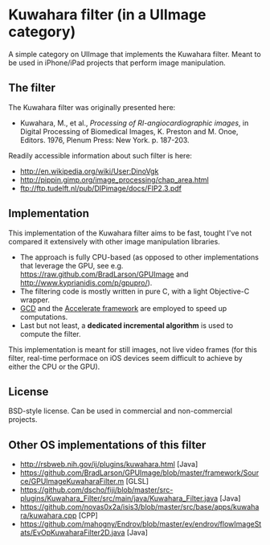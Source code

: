 Kuwahara filter (in a UIImage category)
========

A simple category on UIImage that implements the Kuwahara filter.
Meant to be used in iPhone/iPad projects that perform image manipulation.

## The filter ##

The Kuwahara filter was originally presented here:
* Kuwahara, M., et al., *Processing of RI-angiocardiographic images*, in Digital Processing of Biomedical Images, K. Preston and M. Onoe, Editors. 1976, Plenum Press: New York. p. 187-203.

Readily accessible information about such filter is here:
* http://en.wikipedia.org/wiki/User:DinoVgk
* http://pippin.gimp.org/image_processing/chap_area.html
* ftp://ftp.tudelft.nl/pub/DIPimage/docs/FIP2.3.pdf

## Implementation ##

This implementation of the Kuwahara filter aims to be fast, tought I've not compared it extensively with other image manipulation libraries.

* The approach is fully CPU-based (as opposed to other implementations that leverage the GPU, see e.g. https://raw.github.com/BradLarson/GPUImage and http://www.kyprianidis.com/p/gpupro/).
* The filtering code is mostly written in pure C, with a light Objective-C wrapper.
* <a href="http://en.wikipedia.org/wiki/Grand_Central_Dispatch">GCD</a> and the <a href="http://developer.apple.com/library/ios/#documentation/Accelerate/Reference/AccelerateFWRef/_index.html">Accelerate framework</a>
 are employed to speed up computations.
* Last but not least, a **dedicated incremental algorithm** is used to compute the filter.

This implementation is meant for still images, not live video frames (for this filter, real-time performace on iOS devices seem difficult to achieve by either the CPU or the GPU).

## License ##

BSD-style license. Can be used in commercial and non-commercial projects.

## Other OS implementations of this filter ##

* http://rsbweb.nih.gov/ij/plugins/kuwahara.html [Java]
* https://github.com/BradLarson/GPUImage/blob/master/framework/Source/GPUImageKuwaharaFilter.m [GLSL]
* https://github.com/dscho/fiji/blob/master/src-plugins/Kuwahara_Filter/src/main/java/Kuwahara_Filter.java [Java]
* https://github.com/novas0x2a/isis3/blob/master/src/base/apps/kuwahara/kuwahara.cpp [CPP]
* https://github.com/mahogny/Endrov/blob/master/ev/endrov/flowImageStats/EvOpKuwaharaFilter2D.java [Java]